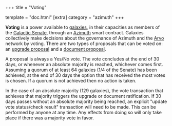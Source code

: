 +++
title = "Voting"

template = "doc.html"
[extra]
category = "azimuth"
+++

**Voting** is a power available to [galaxies](/docs/glossary/galaxy), in their capacities as
members of the [Galactic Senate](/docs/glossary/senate), through an [Azimuth](/docs/glossary/azimuth)
smart contract. Galaxies collectively make decisions about the governance of
Azimuth and the [Arvo](/docs/glossary/arvo) network by voting. There are two types of proposals that can be voted on:
an [upgrade proposal](/docs/glossary/upgrade) and a [document proposal](/docs/glossary/docvote).

A proposal is always a Yes/No vote. The vote concludes at the end of 30 days,
or whenever an absolute majority is reached, whichever comes first. Assuming a
quorum of at least 64 galaxies (1/4 of the Senate) has been achieved, at the end
of 30 days the option that has received the most votes is chosen. If a quorum
is not achieved then no action is taken.

In the case of an absolute majority (129 galaxies), the vote transaction that
achieves that majority triggers the upgrade or document ratification. If 30 days
passes without an absolute majority being reached, an explicit "update vote
status/check result" transaction will need to be made. This can be performed by
anyone at any time. Any effects from doing so will only take place if there was a
majority vote in favor.

